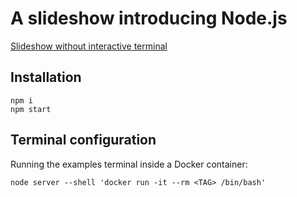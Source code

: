 A slideshow introducing Node.js
================================

[Slideshow without interactive terminal](https://peterhancock.github.io/node-js-intro/)

Installation
------------

```
npm i
npm start
```

Terminal configuration
----------------------

Running the examples terminal inside a Docker container:

```
node server --shell 'docker run -it --rm <TAG> /bin/bash' 
```
